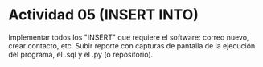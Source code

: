 # Actividad 05 (INSERT INTO)
Implementar todos los "INSERT" que requiere el software: correo nuevo,
crear contacto, etc. Subir reporte con capturas de pantalla de la ejecución
del programa, el .sql y el .py (o repositorio).
